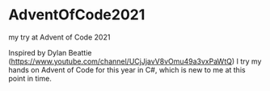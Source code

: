 # AdventOfCode2021
 my try at Advent of Code 2021

Inspired by Dylan Beattie (https://www.youtube.com/channel/UCjJjavV8vOmu49a3vxPaWtQ) I try my hands on Advent of Code for this year in C#, which is new to me at this point in time.